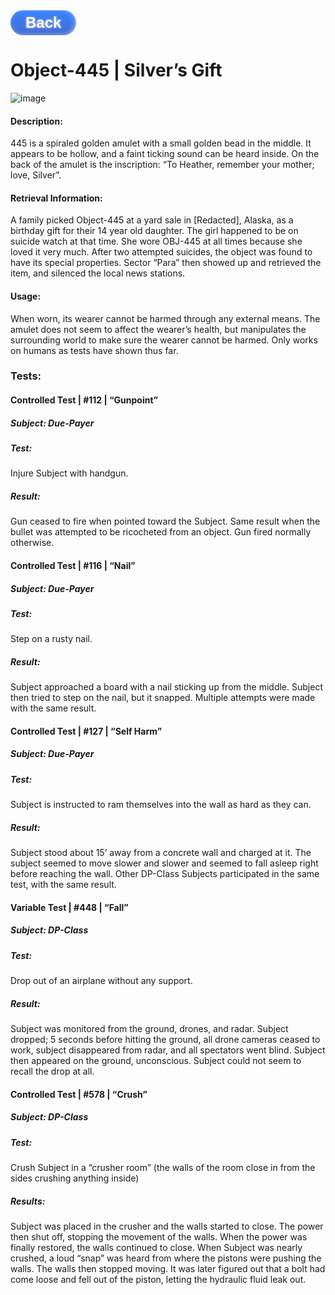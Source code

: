 
<style>
div.back {
  position: -webkit-sticky; /* Safari */
  position: sticky;
  top: 0;
  z-index: 50;
}

.back {
	box-shadow:inset -2px -1px 10px -3px #dcecfa;
	background:linear-gradient(to bottom, #3881ff 5%, #436acf 100%);
	background-color:#3881ff;
	border-radius:41px;
	display:inline-block;
	cursor:pointer;
	color:#ffffff;
	font-family:Arial;
	font-size:24px;
	font-weight:bold;
	padding:6px 24px;
	text-decoration:none;
	text-shadow:0px 0px 4px #c1cbd9;
}
.back:hover {
	background:linear-gradient(to bottom, #436acf 5%, #3881ff 100%);
	background-color:#436acf;
}
.back:active {
	position:relative;
	top:1px;
}

        
</style>

<div class="back" markdown="1" href="https://iredsc.github.io/nova-49/">Back</div>

# Object-445 | Silver’s Gift
![image](https://media.discordapp.net/attachments/759159698921750558/803466075978072074/9k.png)

#### Description:
  445 is a spiraled golden amulet with a small golden bead in the middle. It appears to be hollow, and a faint ticking sound can be heard inside. On the back of the amulet is  the inscription: “To Heather, remember your mother; love, Silver”.





#### Retrieval Information:
  A family picked Object-445 at a yard sale in [Redacted], Alaska, as a birthday gift for their 14 year old daughter.  The girl happened to be on suicide watch at that time. She   wore OBJ-445 at all times because she loved it very much. After two attempted suicides, the object was found to have its special properties. Sector “Para” then showed up and     retrieved the item, and silenced the local news stations.

#### Usage:
  When worn, its wearer cannot be harmed through any external means.
  The amulet does not seem to affect the wearer’s health, but manipulates the surrounding world to make sure the wearer cannot be harmed.
  Only works on humans as tests have shown thus far.

### Tests:

#### Controlled Test | #112 | “Gunpoint”
##### Subject: Due-Payer
##### Test:
Injure Subject with handgun.
##### Result:
Gun ceased to fire when pointed toward the Subject.
Same result when the bullet was attempted to be ricocheted from an object.
Gun fired normally otherwise.

#### Controlled Test | #116 | “Nail”
##### Subject: Due-Payer
##### Test:
Step on a rusty nail.
##### Result:
Subject approached a board with a nail sticking up from the middle.
Subject then tried to step on the nail, but it snapped.  Multiple attempts were made with the same result.

#### Controlled Test | #127 | “Self Harm”
##### Subject: Due-Payer
##### Test:
Subject is instructed to ram themselves into the wall as hard as they can.
##### Result:
Subject stood about 15’ away from a concrete wall and charged at it.
The subject seemed to move slower and slower and seemed to fall asleep right before reaching the wall.  Other DP-Class Subjects participated in the same test, with the same result.

#### Variable Test | #448 | “Fall”
##### Subject: DP-Class
##### Test:
Drop out of an airplane without any support.
##### Result:
Subject was monitored from the ground, drones, and radar.
Subject dropped; 5 seconds before hitting the ground, all drone cameras ceased to work, subject disappeared from radar, and all spectators went blind. Subject then appeared on the ground, unconscious. Subject could not seem to recall the drop at all.

#### Controlled Test | #578 | “Crush”
##### Subject: DP-Class
##### Test:
Crush Subject in a “crusher room” (the walls of the room close in from the sides crushing anything inside)
##### Results:
Subject was placed in the crusher and the walls started to close. The power then shut off, stopping the movement of the walls.  When the power was finally restored, the walls continued to close. When Subject was nearly crushed, a loud “snap” was heard from where the pistons were pushing the walls. The walls then stopped moving. It was later figured out that a bolt had come loose and fell out of the piston, letting the hydraulic fluid leak out.
